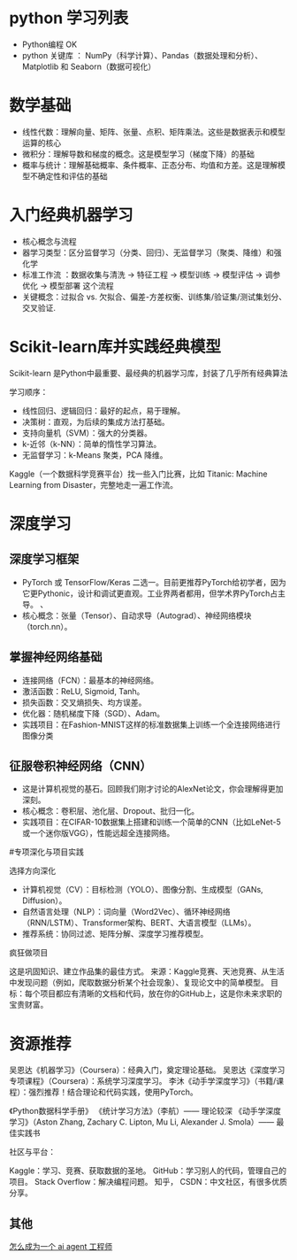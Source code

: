 
# python 学习列表

- Python编程 OK 
- python 关键库 ： NumPy（科学计算）、Pandas（数据处理和分析）、Matplotlib 和 Seaborn（数据可视化）

# 数学基础

 - 线性代数：理解向量、矩阵、张量、点积、矩阵乘法。这些是数据表示和模型运算的核心
 - 微积分：理解导数和梯度的概念。这是模型学习（梯度下降）的基础
 - 概率与统计：理解基础概率、条件概率、正态分布、均值和方差。这是理解模型不确定性和评估的基础

 # 入门经典机器学习

- 核心概念与流程 
 - 器学习类型：区分监督学习（分类、回归）、无监督学习（聚类、降维）和强化学
 - 标准工作流 ：数据收集与清洗 -> 特征工程 -> 模型训练 -> 模型评估 -> 调参优化 -> 模型部署 这个流程
 - 关键概念：过拟合 vs. 欠拟合、偏差-方差权衡、训练集/验证集/测试集划分、交叉验证. 

 # Scikit-learn库并实践经典模型

Scikit-learn 是Python中最重要、最经典的机器学习库，封装了几乎所有经典算法
 
学习顺序：
- 线性回归、逻辑回归：最好的起点，易于理解。
- 决策树：直观，为后续的集成方法打基础。
- 支持向量机（SVM）：强大的分类器。
- k-近邻（k-NN）：简单的惰性学习算法。
- 无监督学习：k-Means 聚类，PCA 降维。

Kaggle（一个数据科学竞赛平台）找一些入门比赛，比如 Titanic: Machine Learning from Disaster，完整地走一遍工作流。

# 深度学习

##  深度学习框架

- PyTorch 或 TensorFlow/Keras 二选一。目前更推荐PyTorch给初学者，因为它更Pythonic，设计和调试更直观。工业界两者都用，但学术界PyTorch占主导。
、
- 核心概念：张量（Tensor）、自动求导（Autograd）、神经网络模块（torch.nn）。

## 掌握神经网络基础

- 连接网络（FCN）：最基本的神经网络。
- 激活函数：ReLU, Sigmoid, Tanh。
- 损失函数：交叉熵损失、均方误差。
- 优化器：随机梯度下降（SGD）、Adam。
- 实践项目：在Fashion-MNIST这样的标准数据集上训练一个全连接网络进行图像分类

## 征服卷积神经网络（CNN）

- 这是计算机视觉的基石。回顾我们刚才讨论的AlexNet论文，你会理解得更加深刻。
- 核心概念：卷积层、池化层、Dropout、批归一化。
- 实践项目：在CIFAR-10数据集上搭建和训练一个简单的CNN（比如LeNet-5或一个迷你版VGG），性能远超全连接网络。

#专项深化与项目实践

选择方向深化

- 计算机视觉（CV）：目标检测（YOLO）、图像分割、生成模型（GANs, Diffusion）。
- 自然语言处理（NLP）：词向量（Word2Vec）、循环神经网络（RNN/LSTM）、Transformer架构、BERT、大语言模型（LLMs）。
- 推荐系统：协同过滤、矩阵分解、深度学习推荐模型。

疯狂做项目

这是巩固知识、建立作品集的最佳方式。
来源：Kaggle竞赛、天池竞赛、从生活中发现问题（例如，爬取数据分析某个社会现象）、复现论文中的简单模型。
目标：每个项目都应有清晰的文档和代码，放在你的GitHub上，这是你未来求职的宝贵财富。

# 资源推荐

吴恩达《机器学习》（Coursera）：经典入门，奠定理论基础。
吴恩达《深度学习专项课程》（Coursera）：系统学习深度学习。
李沐《动手学深度学习》（书籍/课程）：强烈推荐！结合理论和代码实践，使用PyTorch。

《Python数据科学手册》
《统计学习方法》（李航）—— 理论较深
《动手学深度学习》（Aston Zhang, Zachary C. Lipton, Mu Li, Alexander J. Smola）—— 最佳实践书

社区与平台：

Kaggle：学习、竞赛、获取数据的圣地。
GitHub：学习别人的代码，管理自己的项目。
Stack Overflow：解决编程问题。
知乎， CSDN：中文社区，有很多优质分享。


## 其他

[怎么成为一个 ai agent 工程师](https://www.zhihu.com/question/1936375725931361485/answer/1948826620803657995)
